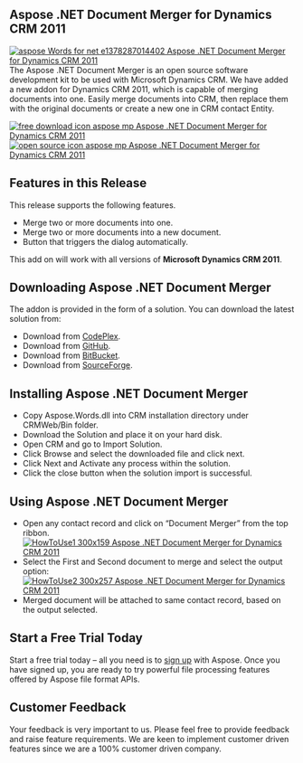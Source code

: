 ## Aspose .NET Document Merger for Dynamics CRM 2011

[![aspose Words for net e1378287014402 Aspose .NET Document Merger for Dynamics CRM 2011](https://www.aspose.com/blogs/wp-content/uploads/2013/09/aspose-Words-for-net-e1378287014402.png "Aspose.Words for .NET logo")](https://products.aspose.com/words/net)The Aspose .NET Document Merger is an open source software development kit to be used with Microsoft Dynamics CRM. We have added a new addon for Dynamics CRM 2011, which is capable of merging documents into one. Easily merge documents into CRM, then replace them with the original documents or create a new one in CRM contact Entity.

[![free download icon aspose mp Aspose .NET Document Merger for Dynamics CRM 2011](https://cdn.aspose.com/Images/marketplace/free-download-icon-aspose-mp.png "Free Download - Aspose .NET Document Merger")](https://asposenetcrm.codeplex.com/releases/view/574403 "Free Download - Aspose .NET Document Merger")[![open source icon aspose mp Aspose .NET Document Merger for Dynamics CRM 2011](https://cdn.aspose.com/Images/marketplace/open-source-icon-aspose-mp.png "Source Code - Aspose .NET Document Merger")](https://asposenetcrm.codeplex.com/SourceControl/latest#Aspose%20.NET%20Document%20Merger/ "Source Code - Aspose .NET Document Merger")

## Features in this Release

This release supports the following features.

*   Merge two or more documents into one.
*   Merge two or more documents into a new document.
*   Button that triggers the dialog automatically.

This add on will work with all versions of **Microsoft Dynamics CRM 2011**.

## Downloading Aspose .NET Document Merger

The addon is provided in the form of a solution. You can download the latest solution from:

*   Download from [CodePlex](https://asposenetcrm.codeplex.com/releases/view/574403).
*   Download from [GitHub](https://github.com/asposemarketplace/asposenetcrm/releases/tag/AsposeDocumentMerger-1.0.0.2011).
*   Download from [BitBucket](https://bitbucket.org/asposemarketplace/aspose-.net-for-dynamics-crm/downloads/Aspose%20.NET%20Document%20Merger%20(1.0.0.2011).zip).
*   Download from [SourceForge](https://sourceforge.net/projects/asposenetcrm/files/Aspose%20.NET%20Document%20Merger/).

## Installing Aspose .NET Document Merger

*   Copy Aspose.Words.dll into CRM installation directory under CRMWeb/Bin folder.
*   Download the Solution and place it on your hard disk.
*   Open CRM and go to Import Solution.
*   Click Browse and select the downloaded file and click next.
*   Click Next and Activate any process within the solution.
*   Click the close button when the solution import is successful.

## Using Aspose .NET Document Merger

*   Open any contact record and click on “Document Merger” from the top ribbon.  
    [![HowToUse1 300x159 Aspose .NET Document Merger for Dynamics CRM 2011](https://www.aspose.com/blogs/wp-content/uploads/2014/12/HowToUse1-300x159.png "HowToUse1")](https://www.aspose.com/blogs/wp-content/uploads/2014/12/HowToUse1.png)
*   Select the First and Second document to merge and select the output option:  
    [![HowToUse2 300x257 Aspose .NET Document Merger for Dynamics CRM 2011](https://www.aspose.com/blogs/wp-content/uploads/2014/12/HowToUse2-300x257.png "HowToUse2")](https://www.aspose.com/blogs/wp-content/uploads/2014/12/HowToUse2.png)
*   Merged document will be attached to same contact record, based on the output selected.

## Start a Free Trial Today

Start a free trial today – all you need is to [sign up](https://id.dynabic.com/signup?clientId=prod.discourse.aspose&redirectUrl=https://forum.aspose.com/session/sso) with Aspose. Once you have signed up, you are ready to try powerful file processing features offered by Aspose file format APIs.

## Customer Feedback

Your feedback is very important to us. Please feel free to provide feedback and raise feature requirements. We are keen to implement customer driven features since we are a 100% customer driven company.
